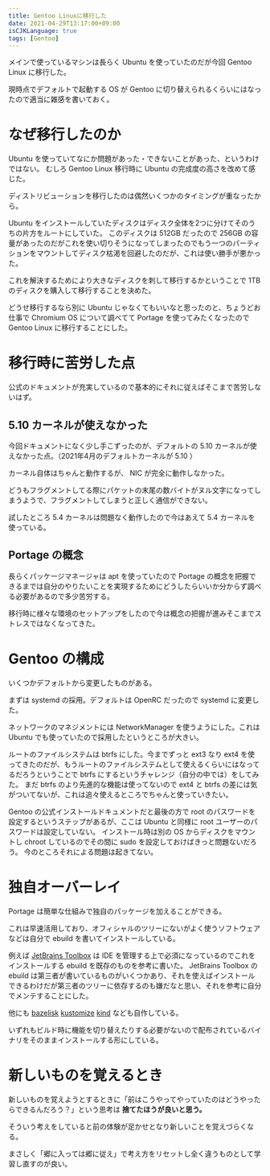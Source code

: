 ```yaml
---
title: Gentoo Linuxに移行した
date: 2021-04-29T13:17:00+09:00
isCJKLanguage: true
tags: [Gentoo]
---
```


メインで使っているマシンは長らく Ubuntu を使っていたのだが今回 Gentoo Linux に移行した。

現時点でデフォルトで起動する OS が Gentoo に切り替えられるくらいにはなったので適当に雑感を書いておく。

# なぜ移行したのか

Ubuntu を使っていてなにか問題があった・できないことがあった、というわけではない。
むしろ Gentoo Linux 移行時に Ubuntu の完成度の高さを改めて感じた。

ディストリビューションを移行したのは偶然いくつかのタイミングが重なったから。

Ubuntu をインストールしていたディスクはディスク全体を2つに分けてそのうちの片方をルートにしていた。
このディスクは 512GB だったので 256GB の容量があったのだがこれを使い切りそうになってしまったのでもう一つのパーティションをマウントしてディスク枯渇を回避したのだが、これは使い勝手が悪かった。

これを解決するためにより大きなディスクを刺して移行するかということで 1TB のディスクを購入して移行することを決めた。

どうせ移行するなら別に Ubuntu じゃなくてもいいなと思ったのと、ちょうどお仕事で Chromium OS について調べてて Portage を使ってみたくなったので Gentoo Linux に移行することにした。

# 移行時に苦労した点

公式のドキュメントが充実しているので基本的にそれに従えばそこまで苦労しないはず。

## 5.10 カーネルが使えなかった

今回ドキュメントになく少し手こずったのが、デフォルトの 5.10 カーネルが使えなかった点。（2021年4月のデフォルトカーネルが 5.10 ）

カーネル自体はちゃんと動作するが、 NIC が完全に動作しなかった。

どうもフラグメントしてる際にパケットの末尾の数バイトがヌル文字になってしまうようで、フラグメントしてしまうと正しく通信ができない。

試したところ 5.4 カーネルは問題なく動作したので今はあえて 5.4 カーネルを使っている。

## Portage の概念

長らくパッケージマネージャは apt を使っていたので Portage の概念を把握できるまでは自分のやりたいことを実現するためにどうしたらいいか分からず調べる必要があるので多少苦労する。

移行時に様々な環境のセットアップをしたので今は概念の把握が進みそこまでストレスではなくなってきた。

# Gentoo の構成

いくつかデフォルトから変更したものがある。

まずは systemd の採用。デフォルトは OpenRC だったので systemd に変更した。

ネットワークのマネジメントには NetworkManager を使うようにした。これは Ubuntu でも使っていたので採用したというところが大きい。

ルートのファイルシステムは btrfs にした。今までずっと ext3 なり ext4 を使ってきたのだが、もうルートのファイルシステムとして使えるくらいにはなってるだろうということで btrfs にするというチャレンジ（自分の中では）をしてみた。
まだ btrfs のより先進的な機能は使ってないので ext4 と btrfs の差には気がついてないが、これは追々使えるところでちゃんと使っていきたい。

Gentoo の公式インストールドキュメントだと最後の方で root のパスワードを設定するというステップがあるが、ここは Ubuntu と同様に root ユーザーのパスワードは設定していない。
インストール時は別の OS からディスクをマウントし chroot しているのでその間に sudo を設定しておけばきっと問題ないだろう。
今のところそれによる問題は起きてない。

# 独自オーバーレイ

Portage は簡単な仕組みで独自のパッケージを加えることができる。

これは早速活用しており、オフィシャルのツリーにないがよく使うソフトウェアなどは自分で ebuild を書いてインストールしている。

例えば [JetBrains Toolbox](https://www.jetbrains.com/toolbox-app/) は IDE を管理する上で必須になっているのでこれをインストールする ebuild を既存のものを参考に書いた。
JetBrains Toolbox の ebuild は第三者が書いているものがいくつかあり、それを使えばインストールできるわけだが第三者のツリーに依存するのも嫌だなと思い、それを参考に自分でメンテすることにした。

他にも [bazelisk](https://github.com/bazelbuild/bazelisk) [kustomize](https://kustomize.io) [kind](https://kind.sigs.k8s.io) なども自作している。

いずれもビルド時に機能を切り替えたりする必要がないので配布されているバイナリをそのままインストールする形にしている。

# 新しいものを覚えるとき

新しいものを覚えようとするときに「前はこうやってやっていたのはどうやったらできるんだろう？」という思考は **捨てたほうが良いと思う。**

そういう考えをしていると前の体験が足かせとなり新しいことを覚えづらくなる。

まさしく「郷に入っては郷に従え」で考え方をリセットし全く違うものとして学習し直すのが良い。
